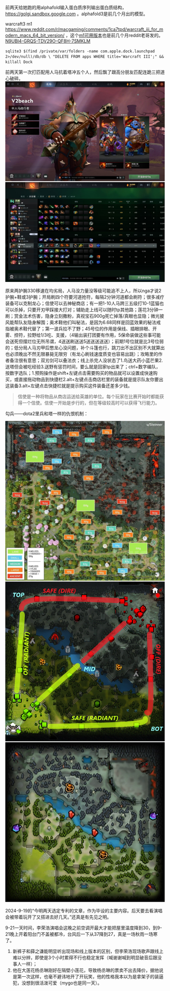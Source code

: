<!-- ex_nolevel -->
前两天给她跑的用alphafold输入蛋白质序列输出蛋白质结构，https://golgi.sandbox.google.com 。alphafold3是前几个月出的模型。

warcraft3 m1 https://www.reddit.com/r/macgaming/comments/1ca7tpd/warcraft_iii_for_modern_macs_64_bit_version/ ，这个[m1可用版本](https://archive.org/details/warcraft-iii-ptr-1.31.1.12173-mac)也是前几个月reddit老哥发的。[N9UBI4-GRQS-TDV29O-QF8H-7SMKLM](https://www.ownedcore.com/forums/news/community-chat/gaming-chat/58461-warcraft-3-frozen-throne-cd-keys.html)

`sqlite3 $(find /private/var/folders -name com.apple.dock.launchpad 2>/dev/null)/db/db \ "DELETE FROM apps WHERE title='Warcraft III';" && killall Dock`

前两天第一次打匹配用人马抗着塔冲五个人，然后飘了跟高分朋友匹配连跪三把道心破碎。  
![出道即巅峰，第一把人马鱼苗局爽杀](/assets/20240921164255_1.jpg)  
![刃甲龙心法衣](/assets/20240923020210_1.jpg)  

原来两护腕330移速在均劣局，人马没力量没等级可能追不上人，所以nga才说2护腕+鞋或3护腕；开局刷四个符要河道抢符，每隔2分钟河道都会刷符；很多减疗装备可以克制龙心；信使可以去神秘商店；有一把1-10人马跨三五级打10-1蓝猫也可以杀掉，只要开刃甲踩接大打对；辅助走上线可以随时tp其他路；莲花3分钟一刷；赏金法术伤害，隐身立刻撒粉，真视宝石900g死亡掉落/真眼也显隐；微光披风能帮队友隐身解围；奥术鞋他们叫秘法，是因为6.68同样是回蓝效果的秘法戒指被奥术鞋代替了；第一波兵拉不了野；45号位的作用是保线、插眼排眼、开雾、控符，拉野给1/3吃、支援，（4输出装打团要有作用，5保命装做这些事可能会送死但摆烂位无所吊谓，4送送刷送送5送送送送送）；前期1号位就是比3号位弱的；低分局人马刃甲后憋龙心没问题，补个斗篷也行，跳刀出不出区别不大就算出也必须晚出不然无限暴毙无限穷（有龙心刷钱速度质变也容易出跳）；攻略里的作者备注很有意思；双刃剑可以叠法衣；线上杀完人没状态了1.鸟送大药小蓝芒果2.送塔但会被吃经验3.送野有惩罚时间，要么就是回家tp出来了；ctrl+数字编队，按数字选队；1.预购操作是shift+左键点击需要购买的物品就可以设置成快速购买，或直接拖动物品到快捷栏2.alt+左键点击商店栏里的装备就是提示队友你要出这装备3.alt+左键点击快捷栏就是提示购买这件装备还差多少钱。    
>信使是一种将物品从商店运送给英雄的单位。每个玩家在比赛开始时都能获得一个信使。信使一开始是步行的，但在等级较高时可以获得飞行能力。

勾兵——dota2里兵和塔一样的仇恨机制：

![neutral creeps](/assets/8xQopax-clixZyT3cSv7-v7.jpg)  
![lanes](/assets/Minimap_Lanes.webp)  
![Bounty runes in gold; Wisdom Runes in purple; Power Runes represented by red Haste Runes](/assets/Rune_Spawns.webp)  

2024-9-19的“今明两天选定专利的文章，作为毕设的主要内容。后天要去看演唱会被带着玩开了又搭进去好几天。”还真是有先见之明。  

9-21一天时间，李荣浩演唱会这晚之前空调开最大才能把屋里温度降到30，到9-21晚上开着阳台门不盖被都冷，台风后一下从37降到27，真是一场秋雨一场寒了。  
1. 新裤子和薛之谦能明显听出现场和线上版本的区别，但李荣浩现场歌声跟线上难以分辨，即使是3个小时累得不行也稳定发挥（喊谢谢喊到明显破音后跟没事人一样）；
2. 他在大莲花杨丞琳刚好在隔壁小莲花，导致杨丞琳的票卖不出去降价，据他说是第一次这样，也毫不避讳地开了开玩笑，他的性格我本以为是拿架子的装逼犯，没想到很活泼可爱（mygo也是同一天）。